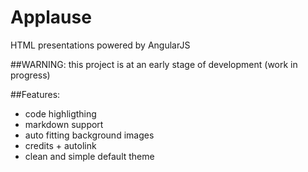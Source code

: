 # Applause
HTML presentations powered by AngularJS

##WARNING: this project is at an early stage of development (work in progress)

##Features:
- code highligthing
- markdown support
- auto fitting background images
- credits + autolink
- clean and simple default theme